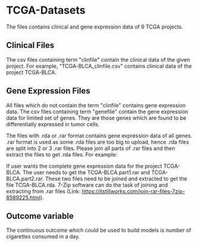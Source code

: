 # TCGA-Datasets
The files contains clinical and gene expression data of 9 TCGA projects. 

## Clinical Files
The csv files containing term "clinfile" contain the clinical data of the given project. For example, "TCGA-BLCA_clinfile.csv" contains clinical data of the project TCGA-BLCA. 

## Gene Expression Files
All files which do not contain the term "clinfile" contains gene expression data. The csv files containing term "genefile" contain the gene expression data for limited set of genes. They are those genes which are found to be differentially expressed in tumor cells.

The files with .rda or .rar format contains gene expression data of all genes. .rar format is used as some .rda files are too big to upload, hence .rda files are split into 2 or 3 .rar files. Please join all parts of .rar files and then extract the files to get .rda files. For example:

If user wants the complete gene expression data for the project TCGA-BLCA. The user needs to get the TCGA-BLCA.part1.rar and TCGA-BLCA.part2.rar. These two files need to be joined and extracted to get the file TCGA-BLCA.rda. 7-Zip software can do the task of joining and extracting from .rar files (Link: https://itstillworks.com/join-rar-files-7zip-8589225.html).

## Outcome variable
The continuous outcome which could be used to build models is number of cigarettes consumed in a day.
